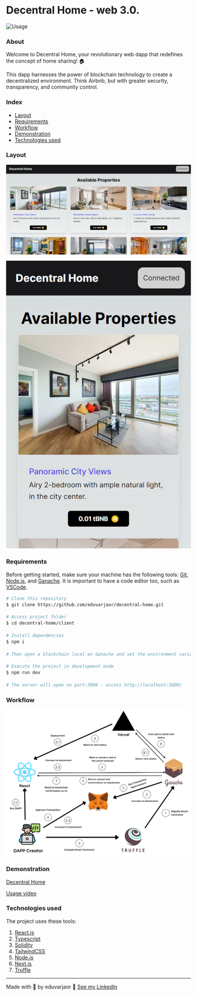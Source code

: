 # Decentral Home - web 3.0.

![Usage](client/public/Usage.gif)

### About

Welcome to Decentral Home, your revolutionary web dapp that redefines the concept of home sharing! 🏠

This dapp harnesses the power of blockchain technology to create a decentralized environment. Think Airbnb, but with greater security, transparency, and community control.

### Index

-   <a href="#layout">Layout</a>
-   <a href="#requirements">Requirements</a>
-   <a href="#workflow">Workflow</a>
-   <a href="#demonstration">Demonstration</a>
-   <a href="#technologies-used">Technologies used</a>

### Layout

<p align="center">
  <img src="client/public/PC.png" alt="PC">
</p>

<p align="center">
  <img src="client/public/Phone.png" alt="Phone">
</p>

### Requirements

Before getting started, make sure your machine has the following tools: [Git](https://git-scm.com/), [Node.js](https://nodejs.org/en), and [Ganache](https://trufflesuite.com/docs/ganache/). It is important to have a code editor too, such as [VSCode](https://code.visualstudio.com/).

```bash
# Clone this repository
$ git clone https://github.com/eduvarjaor/decentral-home.git

# Access project folder
$ cd decentral-home/client

# Install dependencies
$ npm i

# Then open a blockchain local on Ganache and set the environment variables as in .env.example file

# Execute the project in development mode
$ npm run dev

# The server will open on port:3000 - access http://localhost:3000/
```

### Workflow

![Workflow](client/public/workflow.png)

### Demonstration

[Decentral Home](https://professionalvision.netlify.app/)

[Usage video](https://youtu.be/gEVVIANF1O8)

### Technologies used

The project uses these tools:

1. [React.js](https://legacy.reactjs.org/)
2. [Typescript](https://www.typescriptlang.org/docs/)
3. [Solidity](https://docs.soliditylang.org/en/v0.8.23/)
4. [TailwindCSS](https://tailwindcss.com/)
5. [Node.js](https://nodejs.org/en)
6. [Next.js](https://nextjs.org/docs)
7. [Truffle](https://trufflesuite.com/docs/truffle/)

---

Made with 💙 by eduvarjaor 👋 [See my LinkedIn](https://www.linkedin.com/in/eduvarjaor/?locale=en_US)
